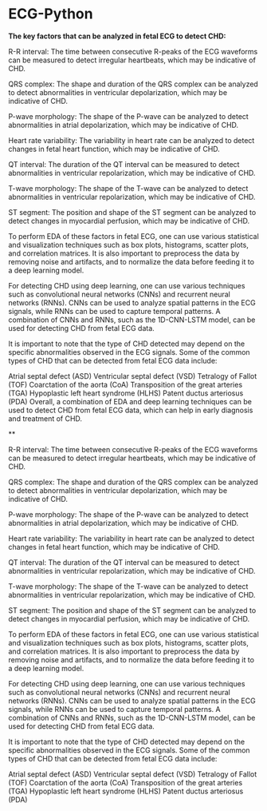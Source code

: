 # ECG-Python

**The key factors that can be analyzed in fetal ECG to detect CHD:**

R-R interval: The time between consecutive R-peaks of the ECG waveforms can be measured to detect irregular heartbeats, which may be indicative of CHD.

QRS complex: The shape and duration of the QRS complex can be analyzed to detect abnormalities in ventricular depolarization, which may be indicative of CHD.

P-wave morphology: The shape of the P-wave can be analyzed to detect abnormalities in atrial depolarization, which may be indicative of CHD.

Heart rate variability: The variability in heart rate can be analyzed to detect changes in fetal heart function, which may be indicative of CHD.

QT interval: The duration of the QT interval can be measured to detect abnormalities in ventricular repolarization, which may be indicative of CHD.

T-wave morphology: The shape of the T-wave can be analyzed to detect abnormalities in ventricular repolarization, which may be indicative of CHD.

ST segment: The position and shape of the ST segment can be analyzed to detect changes in myocardial perfusion, which may be indicative of CHD.

To perform EDA of these factors in fetal ECG, one can use various statistical and visualization techniques such as box plots, histograms, scatter plots, and correlation matrices. It is also important to preprocess the data by removing noise and artifacts, and to normalize the data before feeding it to a deep learning model.

For detecting CHD using deep learning, one can use various techniques such as convolutional neural networks (CNNs) and recurrent neural networks (RNNs). CNNs can be used to analyze spatial patterns in the ECG signals, while RNNs can be used to capture temporal patterns. A combination of CNNs and RNNs, such as the 1D-CNN-LSTM model, can be used for detecting CHD from fetal ECG data.

It is important to note that the type of CHD detected may depend on the specific abnormalities observed in the ECG signals. Some of the common types of CHD that can be detected from fetal ECG data include:

Atrial septal defect (ASD)
Ventricular septal defect (VSD)
Tetralogy of Fallot (TOF)
Coarctation of the aorta (CoA)
Transposition of the great arteries (TGA)
Hypoplastic left heart syndrome (HLHS)
Patent ductus arteriosus (PDA)
Overall, a combination of EDA and deep learning techniques can be used to detect CHD from fetal ECG data, which can help in early diagnosis and treatment of CHD.



**

R-R interval: The time between consecutive R-peaks of the ECG waveforms can be measured to detect irregular heartbeats, which may be indicative of CHD.

QRS complex: The shape and duration of the QRS complex can be analyzed to detect abnormalities in ventricular depolarization, which may be indicative of CHD.

P-wave morphology: The shape of the P-wave can be analyzed to detect abnormalities in atrial depolarization, which may be indicative of CHD.

Heart rate variability: The variability in heart rate can be analyzed to detect changes in fetal heart function, which may be indicative of CHD.

QT interval: The duration of the QT interval can be measured to detect abnormalities in ventricular repolarization, which may be indicative of CHD.

T-wave morphology: The shape of the T-wave can be analyzed to detect abnormalities in ventricular repolarization, which may be indicative of CHD.

ST segment: The position and shape of the ST segment can be analyzed to detect changes in myocardial perfusion, which may be indicative of CHD.

To perform EDA of these factors in fetal ECG, one can use various statistical and visualization techniques such as box plots, histograms, scatter plots, and correlation matrices. It is also important to preprocess the data by removing noise and artifacts, and to normalize the data before feeding it to a deep learning model.

For detecting CHD using deep learning, one can use various techniques such as convolutional neural networks (CNNs) and recurrent neural networks (RNNs). CNNs can be used to analyze spatial patterns in the ECG signals, while RNNs can be used to capture temporal patterns. A combination of CNNs and RNNs, such as the 1D-CNN-LSTM model, can be used for detecting CHD from fetal ECG data.

It is important to note that the type of CHD detected may depend on the specific abnormalities observed in the ECG signals. Some of the common types of CHD that can be detected from fetal ECG data include:

Atrial septal defect (ASD)
Ventricular septal defect (VSD)
Tetralogy of Fallot (TOF)
Coarctation of the aorta (CoA)
Transposition of the great arteries (TGA)
Hypoplastic left heart syndrome (HLHS)
Patent ductus arteriosus (PDA)

